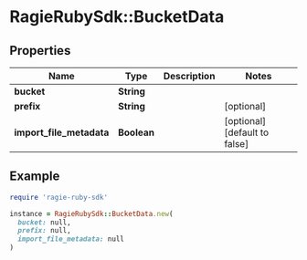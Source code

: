 # RagieRubySdk::BucketData

## Properties

| Name | Type | Description | Notes |
| ---- | ---- | ----------- | ----- |
| **bucket** | **String** |  |  |
| **prefix** | **String** |  | [optional] |
| **import_file_metadata** | **Boolean** |  | [optional][default to false] |

## Example

```ruby
require 'ragie-ruby-sdk'

instance = RagieRubySdk::BucketData.new(
  bucket: null,
  prefix: null,
  import_file_metadata: null
)
```

